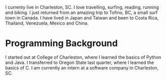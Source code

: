 I currenty live in Charleston, SC. I love travelling, surfing, reading, running and biking. I just returned from an amazing trip to Tofino, BC, a small surf town in Canada. I have lived in Japan and Taiwan and been to Costa Rica, Thailand, Venezuela, Mexico and China.

<h1>Programming Background</h1>

I started out at College of Charleston, where I learned the basics of Python and Java. 
I transferred to Oregon State last quarter, where I learned the basics of C. 
I am currently an intern at a software company in Charleston, SC.
